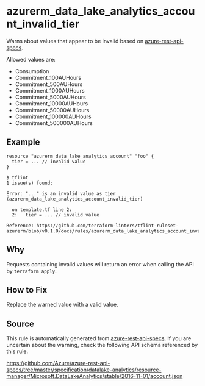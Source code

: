 <!--- This file generated by `tools/apispec-rule-gen/main.go`. DO NOT EDIT --->

# azurerm_data_lake_analytics_account_invalid_tier

Warns about values that appear to be invalid based on [azure-rest-api-specs](https://github.com/Azure/azure-rest-api-specs).

Allowed values are:
- Consumption
- Commitment_100AUHours
- Commitment_500AUHours
- Commitment_1000AUHours
- Commitment_5000AUHours
- Commitment_10000AUHours
- Commitment_50000AUHours
- Commitment_100000AUHours
- Commitment_500000AUHours

## Example

```hcl
resource "azurerm_data_lake_analytics_account" "foo" {
  tier = ... // invalid value
}
```

```
$ tflint
1 issue(s) found:

Error: "..." is an invalid value as tier (azurerm_data_lake_analytics_account_invalid_tier)

  on template.tf line 2:
  2:   tier = ... // invalid value

Reference: https://github.com/terraform-linters/tflint-ruleset-azurerm/blob/v0.1.0/docs/rules/azurerm_data_lake_analytics_account_invalid_tier.md

```

## Why

Requests containing invalid values will return an error when calling the API by `terraform apply`.

## How to Fix

Replace the warned value with a valid value.

## Source

This rule is automatically generated from [azure-rest-api-specs](https://github.com/Azure/azure-rest-api-specs). If you are uncertain about the warning, check the following API schema referenced by this rule.

https://github.com/Azure/azure-rest-api-specs/tree/master/specification/datalake-analytics/resource-manager/Microsoft.DataLakeAnalytics/stable/2016-11-01/account.json

